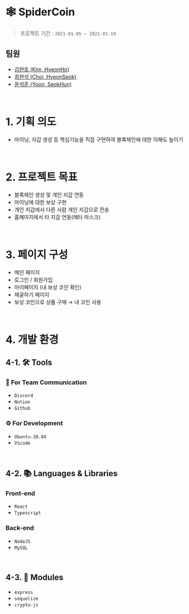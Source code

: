 # 🕸 SpiderCoin
> 프로젝트 기간 : `2021-01-05 ~ 2021-01-19`

## 팀원
- [김현호 (Kim, HyeonHo)](https://github.com/alsrhkd101)
- [최현석 (Choi, HyeonSeok)](https://github.com/Tozinoo)
- [윤석훈 (Yoon, SeokHun)](https://github.com/imysh578)
<br>

# 1. 기획 의도
- 마이닝, 지갑 생성 등 핵심기능을 직접 구현하여 블록체인에 대한 이해도 높이기
<br>

# 2. 프로젝트 목표
- 블록체인 생성 및 개인 지갑 연동
- 마이닝에 대한 보상 구현
- 개인 지갑에서 다른 사람 개인 지갑으로 전송
- 홈페이지에서 타 지갑 연동(메타 마스크)
<br>

# 3. 페이지 구성
- 메인 페이지
- 로그인 / 회원가입
- 마이페이지 (내 보상 코인 확인)
- 채굴하기 페이지
- 보상 코인으로 상품 구매 → 내 코인 사용
<br>

# 4. 개발 환경
## 4-1. 🛠 Tools
### 📢 For Team Communication
- `Discord`
- `Notion`
- `Github`
### ⚙ For Development
- `Ubuntu-20.04`
- `VScode`
<br>

## 4-2. 📚 Languages & Libraries
### Front-end
- `React`
- `Typescript`
### Back-end
- `NodeJS`
- `MySQL`
<br>

## 4-3. 🛒 Modules
- `express`
- `sequelize`
- `crypto-js`



